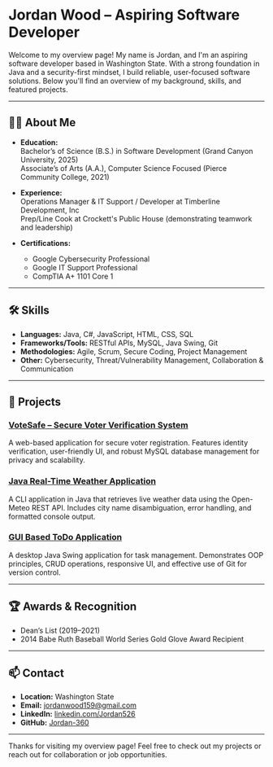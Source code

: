 # Jordan Wood – Aspiring Software Developer

Welcome to my overview page! My name is Jordan, and I'm an aspiring software developer based in Washington State. With a strong foundation in Java and a security-first mindset, I build reliable, user-focused software solutions. Below you'll find an overview of my background, skills, and featured projects.

---

## 👨‍💻 About Me

- **Education:**  
  Bachelor’s of Science (B.S.) in Software Development (Grand Canyon University, 2025)  
  Associate’s of Arts (A.A.), Computer Science Focused (Pierce Community College, 2021)

- **Experience:**  
  Operations Manager & IT Support / Developer at Timberline Development, Inc  
  Prep/Line Cook at Crockett's Public House (demonstrating teamwork and leadership)

- **Certifications:**  
  - Google Cybersecurity Professional  
  - Google IT Support Professional  
  - CompTIA A+ 1101 Core 1

---

## 🛠️ Skills

- **Languages:** Java, C#, JavaScript, HTML, CSS, SQL
- **Frameworks/Tools:** RESTful APIs, MySQL, Java Swing, Git
- **Methodologies:** Agile, Scrum, Secure Coding, Project Management
- **Other:** Cybersecurity, Threat/Vulnerability Management, Collaboration & Communication

---

## 🚀 Projects

### [VoteSafe – Secure Voter Verification System](https://github.com/Jordan-360/VoteSAFE)
A web-based application for secure voter registration. Features identity verification, user-friendly UI, and robust MySQL database management for privacy and scalability.

### [Java Real-Time Weather Application](https://github.com/Jordan-360/WeatherApp)
A CLI application in Java that retrieves live weather data using the Open-Meteo REST API. Includes city name disambiguation, error handling, and formatted console output.

### [GUI Based ToDo Application](https://github.com/Jordan-360/ToDo-App-GuiBased)
A desktop Java Swing application for task management. Demonstrates OOP principles, CRUD operations, responsive UI, and effective use of Git for version control.

---

## 🏆 Awards & Recognition

- Dean’s List (2019–2021)
- 2014 Babe Ruth Baseball World Series Gold Glove Award Recipient

---

## 📫 Contact

- **Location:** Washington State
- **Email:** [jordanwood159@gmail.com](mailto:jordanwood159@gmail.com)
- **LinkedIn:** [linkedin.com/Jordan526](https://linkedin.com/Jordan526)
- **GitHub:** [Jordan-360](https://github.com/Jordan-360)

---

Thanks for visiting my overview page! Feel free to check out my projects or reach out for collaboration or job opportunities.
